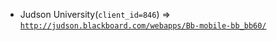  - Judson University(`client_id=846`) => [`http://judson.blackboard.com/webapps/Bb-mobile-bb_bb60/`](http://judson.blackboard.com/webapps/Bb-mobile-bb_bb60/)
